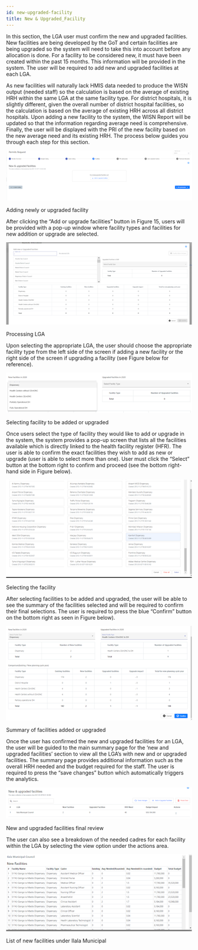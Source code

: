 ```yaml
---
id: new-upgraded-facility
title: New & Upgraded_Facility
---
```


In this section, the LGA user must confirm the new and upgraded facilities. New facilities are being developed by the GoT and certain facilities are being upgraded so the system will need to take this into account before any allocation is done. For a facility to be considered new, it must have been created within the past 15 months. This information will be provided in the system. The user will be required to add new and upgraded facilities at each LGA.

As new facilities will naturally lack HMIS data needed to produce the WISN output (needed staff) so the calculation is based on the average of existing HRH within the same LGA at the same facility type. For district hospitals, it is slightly different, given the overall number of district hospital facilities, so the calculation is based on the average of existing HRH across all district hospitals. Upon adding a new facility to the system, the WISN Report will be updated so that the information regarding average need is comprehensive. Finally, the user will be displayed with the PRI of the new facility based on the new average need and its existing HRH. The process below guides you through each step for this section.

![img alt](/img/permit_new_facility.png)

Adding newly or upgraded facility

After clicking the “Add or upgrade facilities” button in Figure 15, users will be provided with a pop-up window where facility types and facilities for new addition or upgrade are selected.

![img alt](/img/permit_new_facility2.png)

Processing LGA

Upon selecting the appropriate LGA, the user should choose the appropriate facility type from the left side of the screen if adding a new facility or the right side of the screen if upgrading a facility (see Figure below for reference).

![img alt](/img/permit_new_facility3.png)

Selecting facility to be added or upgraded

Once users select the type of facility they would like to add or upgrade in the system, the system provides a pop-up screen that lists all the facilities available which is directly linked to the health facility register (HFR). The user is able to confirm the exact facilities they wish to add as new or upgrade (user is able to select more than one). User must click the “Select” button at the bottom right to confirm and proceed (see the bottom right-hand side in Figure below).

![img alt](/img/permit_new_facility4.png)

Selecting the facility

After selecting facilities to be added and upgraded, the user will be able to see the summary of the facilities selected and will be required to confirm their final selections. The user is required to press the blue “Confirm” button on the bottom right as seen in Figure below).

![img alt](/img/permit_new_facility5.png)

Summary of facilities added or upgraded

Once the user has confirmed the new and upgraded facilities for an LGA, the user will be guided to the main summary page for the ‘new and upgraded facilities’ section to view all the LGA’s with new and or upgraded facilities. The summary page provides additional information such as the overall HRH needed and the budget required for the staff. The user is required to press the “save changes” button which automatically triggers the analytics.

![img alt](/img/permit_new_facility6.png)

New and upgraded facilities final review

The user can also see a breakdown of the needed cadres for each facility within the LGA by selecting the view option under the actions area.

![img alt](/img/permit_new_facility7.png)

List of new facilities under Ilala Municipal
